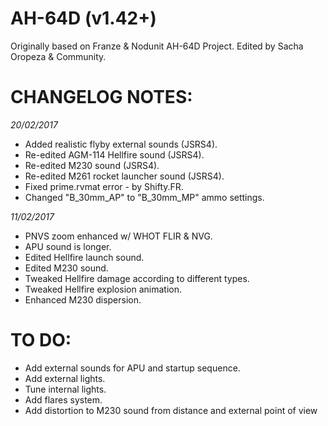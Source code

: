 # AH-64D (v1.42+)
Originally based on Franze & Nodunit AH-64D Project.
Edited by Sacha Oropeza & Community.

# CHANGELOG NOTES:

*20/02/2017*
- Added realistic flyby external sounds (JSRS4).
- Re-edited AGM-114 Hellfire sound (JSRS4).
- Re-edited M230 sound (JSRS4).
- Re-edited M261 rocket launcher sound (JSRS4).
- Fixed prime.rvmat error - by Shifty.FR.
- Changed "B_30mm_AP" to "B_30mm_MP" ammo settings.

*11/02/2017*
- PNVS zoom enhanced w/ WHOT FLIR & NVG.
- APU sound is longer.
- Edited Hellfire launch sound.
- Edited M230 sound.
- Tweaked Hellfire damage according to different types.
- Tweaked Hellfire explosion animation.
- Enhanced M230 dispersion.

# TO DO:

- Add external sounds for APU and startup sequence.
- Add external lights.
- Tune internal lights.
- Add flares system.
- Add distortion to M230 sound from distance and external point of view
